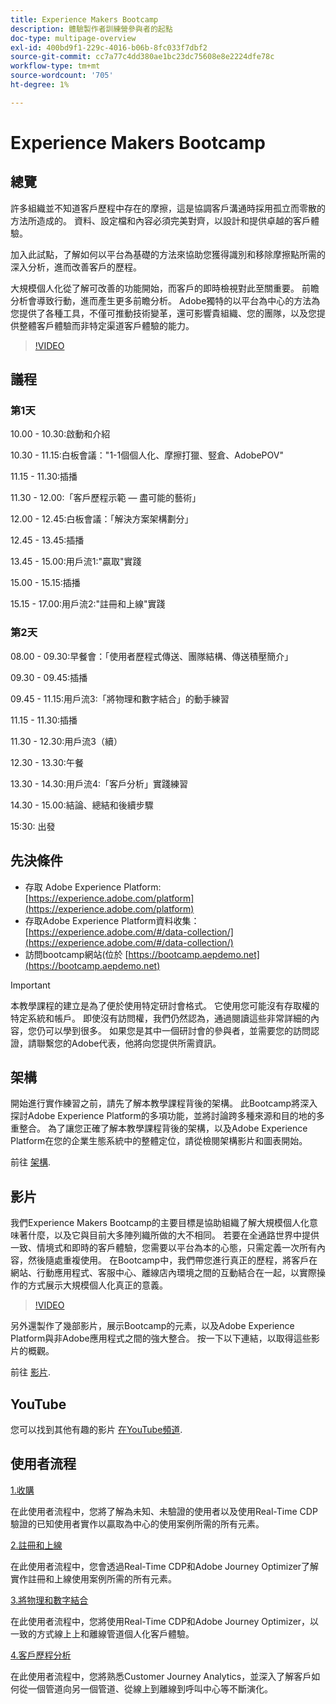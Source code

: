 ```yaml
---
title: Experience Makers Bootcamp
description: 體驗製作者訓練營參與者的起點
doc-type: multipage-overview
exl-id: 400bd9f1-229c-4016-b06b-8fc033f7dbf2
source-git-commit: cc7a77c4dd380ae1bc23dc75608e8e2224dfe78c
workflow-type: tm+mt
source-wordcount: '705'
ht-degree: 1%

---
```


# Experience Makers Bootcamp

## 總覽

許多組織並不知道客戶歷程中存在的摩擦，這是協調客戶溝通時採用孤立而零散的方法所造成的。 資料、設定檔和內容必須完美對齊，以設計和提供卓越的客戶體驗。

加入此試點，了解如何以平台為基礎的方法來協助您獲得識別和移除摩擦點所需的深入分析，進而改善客戶的歷程。

大規模個人化從了解可改善的功能開始，而客戶的即時檢視對此至關重要。 前瞻分析會導致行動，進而產生更多前瞻分析。 Adobe獨特的以平台為中心的方法為您提供了各種工具，不僅可推動技術變革，還可影響貴組織、您的團隊，以及您提供整體客戶體驗而非特定渠道客戶體驗的能力。

>[!VIDEO](https://video.tv.adobe.com/v/344962?quality=12&enable=on)

## 議程

### 第1天

10.00 - 10.30:啟動和介紹

10.30 - 11.15:白板會議：&quot;1-1個個人化、摩擦打獵、竪倉、AdobePOV&quot;

11.15 - 11.30:插播

11.30 - 12.00:「客戶歷程示範 — 盡可能的藝術」

12.00 - 12.45:白板會議：「解決方案架構劃分」

12.45 - 13.45:插播

13.45 - 15.00:用戶流1:&quot;贏取&quot;實踐

15.00 - 15.15:插播

15.15 - 17.00:用戶流2:&quot;註冊和上線&quot;實踐

### 第2天

08.00 - 09.30:早餐會：「使用者歷程式傳送、團隊結構、傳送積壓簡介」

09.30 - 09.45:插播

09.45 - 11.15:用戶流3:「將物理和數字結合」的動手練習

11.15 - 11.30:插播

11.30 - 12.30:用戶流3（續）

12.30 - 13.30:午餐

13.30 - 14.30:用戶流4:「客戶分析」實踐練習

14.30 - 15.00:結論、總結和後續步驟

15:30: 出發

## 先決條件

- 存取 Adobe Experience Platform: [https://experience.adobe.com/platform](https://experience.adobe.com/platform)
- 存取Adobe Experience Platform資料收集： [https://experience.adobe.com/#/data-collection/](https://experience.adobe.com/#/data-collection/)
- 訪問bootcamp網站(位於 [https://bootcamp.aepdemo.net](https://bootcamp.aepdemo.net)

>[!IMPORTANT]
>
>本教學課程的建立是為了便於使用特定研討會格式。 它使用您可能沒有存取權的特定系統和帳戶。 即使沒有訪問權，我們仍然認為，通過閱讀這些非常詳細的內容，您仍可以學到很多。 如果您是其中一個研討會的參與者，並需要您的訪問認證，請聯繫您的Adobe代表，他將向您提供所需資訊。

## 架構

開始進行實作練習之前，請先了解本教學課程背後的架構。 此Bootcamp將深入探討Adobe Experience Platform的多項功能，並將討論跨多種來源和目的地的多重整合。 為了讓您正確了解本教學課程背後的架構，以及Adobe Experience Platform在您的企業生態系統中的整體定位，請從檢閱架構影片和圖表開始。

前往 [架構](https://experienceleague.adobe.com/docs/platform-learn/comprehensive-technical-tutorial-v22/architecture.html?lang=en).

## 影片

我們Experience Makers Bootcamp的主要目標是協助組織了解大規模個人化意味著什麼，以及它與目前大多陣列織所做的大不相同。 若要在全通路世界中提供一致、情境式和即時的客戶體驗，您需要以平台為本的心態，只需定義一次所有內容，然後隨處重複使用。 在Bootcamp中，我們帶您進行真正的歷程，將客戶在網站、行動應用程式、客服中心、離線店內環境之間的互動結合在一起，以實際操作的方式展示大規模個人化真正的意義。

>[!VIDEO](https://video.tv.adobe.com/v/345446?quality=12&enable=on)

另外還製作了幾部影片，展示Bootcamp的元素，以及Adobe Experience Platform與非Adobe應用程式之間的強大整合。 按一下以下連結，以取得這些影片的概觀。

前往 [影片](https://experienceleague.adobe.com/docs/platform-learn/comprehensive-technical-tutorial-v22/videos.html?lang=en).

## YouTube

您可以找到其他有趣的影片 [在YouTube頻道](https://www.youtube.com/channel/UCUKG2dkZ9pYuZUPebQ21jUw).

## 使用者流程

[1.收購](./uc/uc1/uc1.md)

在此使用者流程中，您將了解為未知、未驗證的使用者以及使用Real-Time CDP驗證的已知使用者實作以贏取為中心的使用案例所需的所有元素。

[2.註冊和上線](./uc/uc2/uc2.md)

在此使用者流程中，您會透過Real-Time CDP和Adobe Journey Optimizer了解實作註冊和上線使用案例所需的所有元素。

[3.將物理和數字結合](./uc/uc3/uc3.md)

在此使用者流程中，您將使用Real-Time CDP和Adobe Journey Optimizer，以一致的方式線上上和離線管道個人化客戶體驗。

[4.客戶歷程分析](./uc/uc4/uc4.md)

在此使用者流程中，您將熟悉Customer Journey Analytics，並深入了解客戶如何從一個管道向另一個管道、從線上到離線到呼叫中心等不斷演化。
